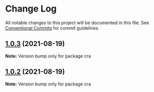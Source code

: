 # Change Log

All notable changes to this project will be documented in this file.
See [Conventional Commits](https://conventionalcommits.org) for commit guidelines.

## [1.0.3](https://github.com/renli-tech/Beyond/compare/cra@1.0.2...cra@1.0.3) (2021-08-19)

**Note:** Version bump only for package cra





## [1.0.2](https://github.com/renli-tech/Beyond/compare/cra@1.0.1...cra@1.0.2) (2021-08-19)

**Note:** Version bump only for package cra
